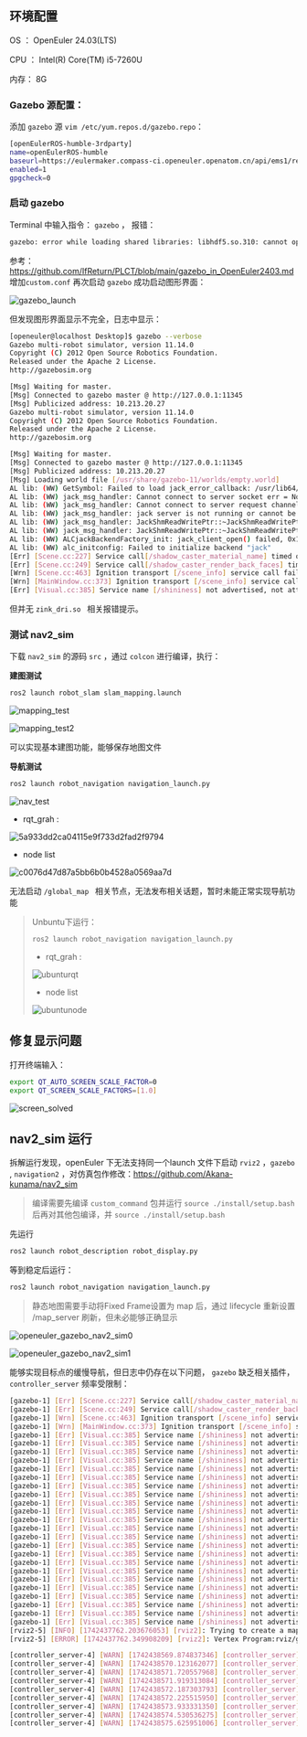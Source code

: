 ## 环境配置

OS ： OpenEuler 24.03(LTS) 

CPU ： Intel(R) Core(TM) i5-7260U 

内存： 8G



### Gazebo 源配置：

添加 `gazebo` 源 `vim /etc/yum.repos.d/gazebo.repo`：

```bash
[openEulerROS-humble-3rdparty]
name=openEulerROS-humble
baseurl=https://eulermaker.compass-ci.openeuler.openatom.cn/api/ems1/repositories/ROS-SIG-Multi-Version_ros-humble_openEuler-24.03-LTS-ROS-3rdparty/openEuler%3A24.03-LTS/x86_64 
enabled=1
gpgcheck=0
```



### 启动 gazebo

Terminal 中输入指令： `gazebo` ， 报错：

```bash
gazebo: error while loading shared libraries: libhdf5.so.310: cannot open shared object file: No such file or directory
```

参考：https://github.com/IfReturn/PLCT/blob/main/gazebo_in_OpenEuler2403.md 增加`custom.conf`  再次启动 `gazebo` 成功启动图形界面：

![gazebo_launch](./pics/gazebo_launch.png)

但发现图形界面显示不完全，日志中显示：

```bash
[openeuler@localhost Desktop]$ gazebo --verbose
Gazebo multi-robot simulator, version 11.14.0
Copyright (C) 2012 Open Source Robotics Foundation.
Released under the Apache 2 License.
http://gazebosim.org

[Msg] Waiting for master.
[Msg] Connected to gazebo master @ http://127.0.0.1:11345
[Msg] Publicized address: 10.213.20.27
Gazebo multi-robot simulator, version 11.14.0
Copyright (C) 2012 Open Source Robotics Foundation.
Released under the Apache 2 License.
http://gazebosim.org

[Msg] Waiting for master.
[Msg] Connected to gazebo master @ http://127.0.0.1:11345
[Msg] Publicized address: 10.213.20.27
[Msg] Loading world file [/usr/share/gazebo-11/worlds/empty.world]
AL lib: (WW) GetSymbol: Failed to load jack_error_callback: /usr/lib64/libjack.so.0: undefined symbol: jack_error_callback
AL lib: (WW) jack_msg_handler: Cannot connect to server socket err = No such file or directory
AL lib: (WW) jack_msg_handler: Cannot connect to server request channel
AL lib: (WW) jack_msg_handler: jack server is not running or cannot be started
AL lib: (WW) jack_msg_handler: JackShmReadWritePtr::~JackShmReadWritePtr - Init not done for -1, skipping unlock
AL lib: (WW) jack_msg_handler: JackShmReadWritePtr::~JackShmReadWritePtr - Init not done for -1, skipping unlock
AL lib: (WW) ALCjackBackendFactory_init: jack_client_open() failed, 0x11
AL lib: (WW) alc_initconfig: Failed to initialize backend "jack"
[Err] [Scene.cc:227] Service call[/shadow_caster_material_name] timed out
[Err] [Scene.cc:249] Service call[/shadow_caster_render_back_faces] timed out
[Wrn] [Scene.cc:463] Ignition transport [/scene_info] service call failed, falling back to gazebo transport [scene_info] request.
[Wrn] [MainWindow.cc:373] Ignition transport [/scene_info] service call failed, falling back to gazebo transport [scene_info] request.
[Err] [Visual.cc:385] Service name [/shininess] not advertised, not attempting to load shininess for visual with name [ground_plane::link::visual].
```

但并无 `zink_dri.so ` 相关报错提示。





### 测试 nav2_sim

下载 `nav2_sim` 的源码 `src` ，通过 `colcon` 进行编译，执行：

**建图测试**

```bash
ros2 launch robot_slam slam_mapping.launch
```

![mapping_test](./pics/mapping_test.jpg)

![mapping_test2](./pics/mapping_test2.jpg)

可以实现基本建图功能，能够保存地图文件

**导航测试**

```bash
ros2 launch robot_navigation navigation_launch.py
```

![nav_test](./pics/nav_test.jpg)

+ rqt_grah : 

![5a933dd2ca04115e9f733d2fad2f9794](./pics/5a933dd2ca04115e9f733d2fad2f9794.jpg)

+ node list

![c0076d47d87a5bb6b0b4528a0569aa7d](./pics/c0076d47d87a5bb6b0b4528a0569aa7d.jpg)

无法启动 `/global_map ` 相关节点，无法发布相关话题，暂时未能正常实现导航功能

> Unbuntu下运行：
>
> ```bash
> ros2 launch robot_navigation navigation_launch.py
> ```
>
> + rqt_grah : 
>
> ![ubunturqt](./pics/ubunturqt.png)
>
> + node list
>
> ![ubuntunode](./pics/ubuntunode.png)



## 修复显示问题

打开终端输入：

```bash
export QT_AUTO_SCREEN_SCALE_FACTOR=0
export QT_SCREEN_SCALE_FACTORS=[1.0]
```

![screen_solved](./pics/screen_solved.jpg)



## nav2_sim 运行

拆解运行发现，openEuler 下无法支持同一个launch 文件下启动 `rviz2` ，`gazebo` , `navigation2`  ，对仿真包作修改：https://github.com/Akana-kunama/nav2_sim

> 编译需要先编译 `custom_command` 包并运行 `source ./install/setup.bash` 后再对其他包编译，并  `source ./install/setup.bash` 

先运行

```bash
ros2 launch robot_description robot_display.py
```

等到稳定后运行：

```bash
ros2 launch robot_navigation navigation_launch.py
```

> 静态地图需要手动将Fixed Frame设置为 map 后，通过 lifecycle 重新设置 /map_server 刷新，但未必能够正确显示

![openeuler_gazebo_nav2_sim0](./pics/openeuler_gazebo_nav2_sim0.jpg)

![openeuler_gazebo_nav2_sim1](./pics/openeuler_gazebo_nav2_sim1.jpg)

能够实现目标点的缓慢导航，但日志中仍存在以下问题， `gazebo` 缺乏相关插件，`controller_server` 频率受限制：

```bash
[gazebo-1] [Err] [Scene.cc:227] Service call[/shadow_caster_material_name] timed out                                                                                                                 
[gazebo-1] [Err] [Scene.cc:249] Service call[/shadow_caster_render_back_faces] timed out                                                                                                             
[gazebo-1] [Wrn] [Scene.cc:463] Ignition transport [/scene_info] service call failed, falling back to gazebo transport [scene_info] request.                                                         
[gazebo-1] [Wrn] [MainWindow.cc:373] Ignition transport [/scene_info] service call failed, falling back to gazebo transport [scene_info] request.                                                    
[gazebo-1] [Err] [Visual.cc:385] Service name [/shininess] not advertised, not attempting to load shininess for visual with name [ground_plane::link::visual].                                       
[gazebo-1] [Err] [Visual.cc:385] Service name [/shininess] not advertised, not attempting to load shininess for visual with name [simulation_map1108::Wall_0::Wall_0_Visual].                        
[gazebo-1] [Err] [Visual.cc:385] Service name [/shininess] not advertised, not attempting to load shininess for visual with name [simulation_map1108::Wall_1::Wall_1_Visual].                        
[gazebo-1] [Err] [Visual.cc:385] Service name [/shininess] not advertised, not attempting to load shininess for visual with name [simulation_map1108::Wall_2::Wall_2_Visual].                        
[gazebo-1] [Err] [Visual.cc:385] Service name [/shininess] not advertised, not attempting to load shininess for visual with name [simulation_map1108::Wall_3::Wall_3_Visual].                        
[gazebo-1] [Err] [Visual.cc:385] Service name [/shininess] not advertised, not attempting to load shininess for visual with name [simulation_map1108::Wall_4::Wall_4_Visual].                        
[gazebo-1] [Err] [Visual.cc:385] Service name [/shininess] not advertised, not attempting to load shininess for visual with name [simulation_map1108::Wall_5::Wall_5_Visual].                        
[gazebo-1] [Err] [Visual.cc:385] Service name [/shininess] not advertised, not attempting to load shininess for visual with name [simulation_map1108::Wall_6::Wall_6_Visual].                        
[gazebo-1] [Err] [Visual.cc:385] Service name [/shininess] not advertised, not attempting to load shininess for visual with name [simulation_map1108::Wall_7::Wall_7_Visual].                        
[gazebo-1] [Err] [Visual.cc:385] Service name [/shininess] not advertised, not attempting to load shininess for visual with name [simulation_map1108::Wall_8::Wall_8_Visual].                        
[gazebo-1] [Err] [Visual.cc:385] Service name [/shininess] not advertised, not attempting to load shininess for visual with name [simulation_map1108::Wall_9::Wall_9_Visual].                        
[gazebo-1] [Err] [Visual.cc:385] Service name [/shininess] not advertised, not attempting to load shininess for visual with name [simulation_map1108::Wall_10::Wall_10_Visual].                      
[gazebo-1] [Err] [Visual.cc:385] Service name [/shininess] not advertised, not attempting to load shininess for visual with name [simulation_map1108::Wall_14::Wall_14_Visual].                      
[gazebo-1] [Err] [Visual.cc:385] Service name [/shininess] not advertised, not attempting to load shininess for visual with name [simulation_map1108::Wall_15::Wall_15_Visual].                      
[gazebo-1] [Err] [Visual.cc:385] Service name [/shininess] not advertised, not attempting to load shininess for visual with name [simulation_map1108::Wall_16::Wall_16_Visual].                      
[gazebo-1] [Err] [Visual.cc:385] Service name [/shininess] not advertised, not attempting to load shininess for visual with name [simulation_map1108::Wall_18::Wall_18_Visual].                      
[gazebo-1] [Err] [Visual.cc:385] Service name [/shininess] not advertised, not attempting to load shininess for visual with name [simulation_map1108::Wall_19::Wall_19_Visual].                      
[gazebo-1] [Err] [Visual.cc:385] Service name [/shininess] not advertised, not attempting to load shininess for visual with name [simulation_map1108::Wall_20::Wall_20_Visual].                      
[gazebo-1] [Err] [Visual.cc:385] Service name [/shininess] not advertised, not attempting to load shininess for visual with name [simulation_map1108::Wall_21::Wall_21_Visual].                      
[gazebo-1] [Err] [Visual.cc:385] Service name [/shininess] not advertised, not attempting to load shininess for visual with name [simulation_map1108::Wall_22::Wall_22_Visual].                      
[gazebo-1] [Err] [Visual.cc:385] Service name [/shininess] not advertised, not attempting to load shininess for visual with name [simulation_map1108::Wall_24::Wall_24_Visual].                      
[gazebo-1] [Err] [Visual.cc:385] Service name [/shininess] not advertised, not attempting to load shininess for visual with name [simulation_map1108::Wall_25::Wall_25_Visual].                      
[gazebo-1] [Err] [Visual.cc:385] Service name [/shininess] not advertised, not attempting to load shininess for visual with name [simulation_map1108::Wall_26::Wall_26_Visual].                      
[rviz2-5] [INFO] [1742437762.203676053] [rviz2]: Trying to create a map of size 394 x 161 using 1 swatches                                                               
[rviz2-5] [ERROR] [1742437762.349908209] [rviz2]: Vertex Program:rviz/glsl120/indexed_8bit_image.vert Fragment Program:rviz/glsl120/indexed_8bit_image.frag GLSL link result :   
```

```bash
[controller_server-4] [WARN] [1742438569.874837346] [controller_server]: Control loop missed its desired rate of 20.0000Hz
[controller_server-4] [WARN] [1742438570.123162077] [controller_server]: Control loop missed its desired rate of 20.0000Hz
[controller_server-4] [WARN] [1742438571.720557968] [controller_server]: Control loop missed its desired rate of 20.0000Hz
[controller_server-4] [WARN] [1742438571.919313084] [controller_server]: Control loop missed its desired rate of 20.0000Hz
[controller_server-4] [WARN] [1742438572.187303793] [controller_server]: Control loop missed its desired rate of 20.0000Hz
[controller_server-4] [WARN] [1742438572.225515950] [controller_server]: Control loop missed its desired rate of 20.0000Hz
[controller_server-4] [WARN] [1742438573.933331350] [controller_server]: Control loop missed its desired rate of 20.0000Hz
[controller_server-4] [WARN] [1742438574.530536275] [controller_server]: Control loop missed its desired rate of 20.0000Hz
[controller_server-4] [WARN] [1742438575.625951006] [controller_server]: Control loop missed its desired rate of 20.0000H
```

